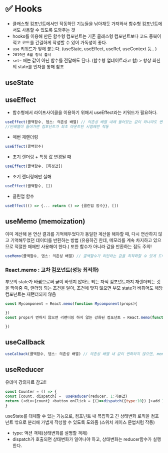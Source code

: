 # ✅ Hooks
* 클래스형 컴포넌트에서만 작동하던 기능들을 낚아채듯 가져와서 함수형 컴포넌트에서도 사용할 수 있도록 도와주는 것 
* hooks를 이용해 만든 함수형 컴포넌트는 기존 클래스형 컴포넌트보다 코드 중복이 적고 코드를 간결하게 작성할 수 있어 가독성이 좋다.
* `use` 키워드가 앞에 붙는다. (useState, useEffect, useRef, useContext 등.. )
* `2019년 6월 정식 출시`
* `set~` 에는 값이 아닌 함수를 전달해도 된다. (함수형 업데이트라고 함) > 항상 최신의 state를 인자를 통해 참조

## useState


## useEffect
* 함수형에서 라이프사이클을 이용하기 위해서 useEffect라는 키워드가 필요하다. 
```js
useEffect(콜백함수, 뎁스: 의존성 배열) // 의존성 배열 내에 들어있는 값이 하나라도 변화하면 콜백 함수가 다시 실행된다.
//빈배열이 들어가면 컴포넌트가 최초 마운트된 시점에만 작동
```
* 매번 재랜더링
```js
useEffect(콜백함수)
```
* 초기 랜더링 + 특정 값 변경될 때
```js
useEffect(콜백함수, [특정값])

```
* 초기 랜더링에만 실해
```js
useEffect(콜백함수, [])

```
* 클린업 함수
```js
useEffect(() => {... return () => {클린업 함수}}, [])

```

## useMemo (memoization)
이미 계산해 본 연산 결과를 기억해두었다가
동일한 계산을 해야할 때, 다시 연산하지 않고 기억해두었던 데이터를 반환하는 방법
(유용하긴 한데, 메모리를 계속 차지하고 있으므로 적절한 때에만 사용해야 한다.)
또한 함수가 아니라 값을 반환하는 점도 주의!
```js
useMemo(콜백함수, 뎁스: 의존성 배열) // 콜백함수가 리턴하는 값을 최적화할 수 있게 도와줌 / 의존성 배열 내에 들어있는 값이 변해야만 함수가 다시 실행된다. (연산 최적화)
```

### React.memo : 고차 컴포넌트(성능 최적화)
부모의 state가 바뀜으로써 굳이 바뀌지 않아도 되는 자식 컴포넌트까지 재랜더되는 것을 막아줌
즉, 랜더딩 되는 조건을 달아, 조건에 맞지 않으면 부모 state가 바뀌어도 해당 컴포넌트는 재랜더되지 않음
```js
const Mycomponent = React.memo(function Mycomponent(props){

})
const props가 변하지 않으면 리랜더링 하지 않는 강화된 컴포넌트 = React.memo(function 나의 컴포넌트(props){

})
```

## useCallback
```js
useCalback(콜백함수, 뎁스: 의존성 배열) // 의존성 배열 내 값이 변화하지 않으면, memoization된 콜백함수를 계속 재사용할 수 있도록 반환 (useMemo는 값을 반환!)
```

## useReducer
유데미 강의자료 참고!!
```js
const Counter = () => {
const [count, dispatch] =  useReducer(reducer, 1:기본값)
return (<div>{count} <button onClick = {()=>dispatch({type:10}) }>add 10</div>)
}
```
useState를 대체할 수 있는 기능으로,
컴포넌트 내 복잡하고 긴 상태변화 로직을 컴포넌트 밖으로 분리해 가볍게 작성할 수 있도록 도와줌
(스위치 케이스 문법처럼 작동)
- type: 액션 객체(상태변화를 설명할 객체)
- dispatch가 호출되면 상태변화가 일어나야 하고, 상태변화는 reducer함수가 실행한다.
